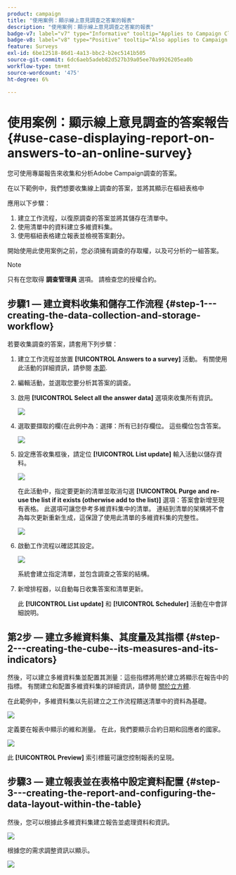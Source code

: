 ```yaml
---
product: campaign
title: "使用案例：顯示線上意見調查之答案的報表"
description: "使用案例：顯示線上意見調查之答案的報表"
badge-v7: label="v7" type="Informative" tooltip="Applies to Campaign Classic v7"
badge-v8: label="v8" type="Positive" tooltip="Also applies to Campaign v8"
feature: Surveys
exl-id: 6be12518-86d1-4a13-bbc2-b2ec5141b505
source-git-commit: 6dc6aeb5adeb82d527b39a05ee70a9926205ea0b
workflow-type: tm+mt
source-wordcount: '475'
ht-degree: 6%

---
```


# 使用案例：顯示線上意見調查的答案報告{#use-case-displaying-report-on-answers-to-an-online-survey}



您可使用專屬報告來收集和分析Adobe Campaign調查的答案。

在以下範例中，我們想要收集線上調查的答案，並將其顯示在樞紐表格中

應用以下步驟：

1. 建立工作流程，以復原調查的答案並將其儲存在清單中。
1. 使用清單中的資料建立多維資料集。
1. 使用樞紐表格建立報表並檢視答案劃分。

開始使用此使用案例之前，您必須擁有調查的存取權，以及可分析的一組答案。

>[!NOTE]
>
>只有在您取得 **調查管理員** 選項。 請檢查您的授權合約。

## 步驟1 — 建立資料收集和儲存工作流程 {#step-1---creating-the-data-collection-and-storage-workflow}

若要收集調查的答案，請套用下列步驟：

1. 建立工作流程並放置 **[!UICONTROL Answers to a survey]** 活動。 有關使用此活動的詳細資訊，請參閱 [本節](../../surveys/using/publish--track-and-use-collected-data.md#using-the-collected-data).
1. 編輯活動，並選取您要分析其答案的調查。
1. 啟用 **[!UICONTROL Select all the answer data]** 選項來收集所有資訊。

   ![](assets/reporting_usecase_1_01.png)

1. 選取要擷取的欄(在此例中為：選擇：所有已封存欄位。 這些欄位包含答案。

   ![](assets/reporting_usecase_1_02.png)

1. 設定應答收集框後，請定位 **[!UICONTROL List update]** 輸入活動以儲存資料。

   ![](assets/reporting_usecase_1_04.png)

   在此活動中，指定要更新的清單並取消勾選 **[!UICONTROL Purge and re-use the list if it exists (otherwise add to the list)]** 選項：答案會新增至現有表格。 此選項可讓您參考多維資料集中的清單。 連結到清單的架構將不會為每次更新重新生成，這保證了使用此清單的多維資料集的完整性。

   ![](assets/reporting_usecase_1_03.png)

1. 啟動工作流程以確認其設定。

   ![](assets/reporting_usecase_1_05.png)

   系統會建立指定清單，並包含調查之答案的結構。

1. 新增排程器，以自動每日收集答案和清單更新。

   此 **[!UICONTROL List update]** 和 **[!UICONTROL Scheduler]** 活動在中會詳細說明。

## 第2步 — 建立多維資料集、其度量及其指標 {#step-2---creating-the-cube--its-measures-and-its-indicators}

然後，可以建立多維資料集並配置其測量：這些指標將用於建立將顯示在報告中的指標。 有關建立和配置多維資料集的詳細資訊，請參閱 [關於立方體](../../reporting/using/ac-cubes.md).

在此範例中，多維資料集以先前建立之工作流程饋送清單中的資料為基礎。

![](assets/reporting_usecase_2_01.png)

定義要在報表中顯示的維和測量。 在此，我們要顯示合約日期和回應者的國家。

![](assets/reporting_usecase_2_02.png)

此 **[!UICONTROL Preview]** 索引標籤可讓您控制報表的呈現。

## 步驟3 — 建立報表並在表格中設定資料配置 {#step-3---creating-the-report-and-configuring-the-data-layout-within-the-table}

然後，您可以根據此多維資料集建立報告並處理資料和資訊。

![](assets/reporting_usecase_3_01.png)

根據您的需求調整資訊以顯示。

![](assets/reporting_usecase_3_02.png)
